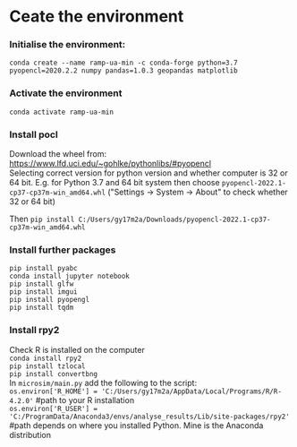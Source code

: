 # Ceate the environment

### Initialise the environment:

```conda create --name ramp-ua-min -c conda-forge python=3.7 pyopencl=2020.2.2 numpy pandas=1.0.3 geopandas matplotlib```

### Activate the environment

```conda activate ramp-ua-min```

### Install pocl
Download the wheel from: https://www.lfd.uci.edu/~gohlke/pythonlibs/#pyopencl  
Selecting correct version for python version and whether computer is 32 or 64 bit. E.g. for Python 3.7 and 64 bit system then choose 
```pyopencl-2022.1-cp37-cp37m-win_amd64.whl```  ("Settings -> System -> About" to check whether 32 or 64 bit)

Then ```pip install C:/Users/gy17m2a/Downloads/pyopencl-2022.1-cp37-cp37m-win_amd64.whl```

### Install further packages
```pip install pyabc```  
```conda install jupyter notebook```  
```pip install glfw```  
```pip install imgui```  
```pip install pyopengl```  
```pip install tqdm```  

### Install rpy2
Check R is installed on the computer  
```conda install rpy2```  
```pip install tzlocal```  
```pip install convertbng```  
In ```microsim/main.py``` add the following to the script:  
```os.environ['R_HOME'] = 'C:/Users/gy17m2a/AppData/Local/Programs/R/R-4.2.0'``` #path to your R installation  
```os.environ['R_USER'] = 'C:/ProgramData/Anaconda3/envs/analyse_results/Lib/site-packages/rpy2'``` #path depends on where you installed Python. Mine is the Anaconda distribution    
